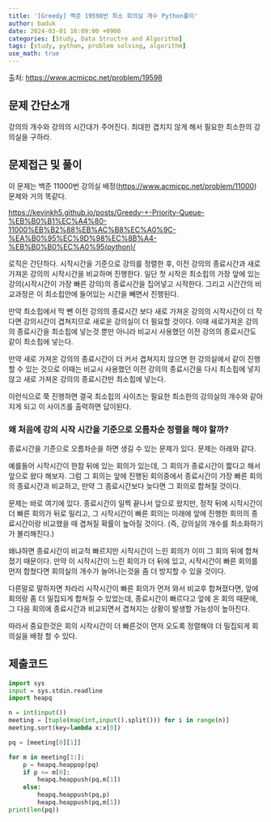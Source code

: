 ```yaml
---
title: '[Greedy] 백준 19598번 최소 회의실 개수 Python풀이'
author: baduk
date: 2024-03-01 16:09:00 +0900
categories: [Study, Data Structre and Algorithm]
tags: [study, python, problem solving, algorithm]
use_math: true
---
```

출처:
<https://www.acmicpc.net/problem/19598>

## 문제 간단소개
강의의 개수와 강의의 시간대가 주어진다. 최대한 겹치지 않게 해서 필요한 최소한의 강의실을 구하라.

## 문제접근 및 풀이
이 문제는 백준 11000번 강의실 배정(<https://www.acmicpc.net/problem/11000>) 문제와 거의 똑같다.

<https://kevinkh5.github.io/posts/Greedy-+-Priority-Queue-%EB%B0%B1%EC%A4%80-11000%EB%B2%88%EB%AC%B8%EC%A0%9C-%EA%B0%95%EC%9D%98%EC%8B%A4-%EB%B0%B0%EC%A0%95(python)/>

로직은 간단하다. 시작시간을 기준으로 강의를 정렬한 후, 이전 강의의 종료시간과 새로 가져온 강의의 시작시간을 비교하며 진행한다. 일단 첫 시작은 최소힙의 가장 앞에 있는 강의(시작시간이 가장 빠른 강의)의 종료시간을 집어넣고 시작한다. 그리고 시간간의 비교과정은 이 최소힙안에 들어있는 시간을 빼면서 진행된다.

만약 최소힙에서 막 뺀 이전 강의의 종료시간 보다 새로 가져온 강의의 시작시간이 더 작다면 강의시간이 겹쳐지므로 새로운 강의실이 더 필요할 것이다. 이때 새로가져온 강의의 종료시간을 최소힙에 넣는것 뿐만 아니라 비교시 사용했던 이전 강의의 종료시간도 같이 최소힙에 넣는다.

만약 새로 가져온 강의의 종료시간이 더 커서 겹쳐지지 않으면 한 강의실에서 같이 진행할 수 있는 것으로 이때는 비교시 사용했던 이전 강의의 종료시간을 다시 최소힙에 넣지 않고 새로 가져온 강의의 종료시간만 최소힙에 넣는다.

이런식으로 쭉 진행하면 결국 최소힙의 사이즈는 필요한 최소한의 강의실의 개수와 같아지게 되고 이 사이즈를 출력하면 답이된다.

### 왜 처음에 강의 시작 시간을 기준으로 오름차순 정렬을 해야 할까?
종료시간을 기준으로 오름차순을 하면 생길 수 있는 문제가 있다. 문제는 아래와 같다.

예를들어 시작시간이 한참 뒤에 있는 회의가 있는데, 그 회의가 종료시간이 짧다고 해서 앞으로 왔다 해보자. 그럼 그 회의는 앞에 진행된 회의중에서 종료시간이 가장 빠른 회의의 종료시간과 비교하고, 만약 그 종료시간보다 늦다면 그 회의로 합쳐질 것이다.

문제는 바로 여기에 있다. 종료시간이 일찍 끝나서 앞으로 왔지만, 정작 뒤에 시작시간이 더 빠른 회의가 뒤로 밀리고, 그 시작시간이 빠른 회의는 미래에 앞에 진행한 회의의 종료시간이랑 비교했을 때 겹쳐질 확률이 높아질 것이다. (즉, 강의실의 개수를 최소화하기가 불리해진다.)

왜냐하면 종료시간이 비교적 빠르지만 시작시간이 느린 회의가 이미 그 회의 뒤에 합쳐졌기 때문이다. 만약 이 시작시간이 느린 회의가 더 뒤에 있고, 시작시간이 빠른 회의를 먼저 합쳤다면 회의실의 개수가 늘어나는것을 좀 더 방지할 수 있을 것이다.

다른말로 말하자면 차라리 시작시간이 빠른 회의가 먼저 와서 비교후 합쳐졌다면, 앞에 회의랑 좀 더 밀집되게 합쳐질 수 있었는데, 종료시간이 빠르다고 앞에 온 회의 때문에, 그 다음 회의에 종료시간과 비교되면서 겹쳐지는 상황이 발생할 가능성이 높아진다.

따라서 중요한것은 회의 시작시간이 더 빠른것이 먼저 오도록 정렬해야 더 밀집되게 회의실을 배정 할 수 있다.


## 제출코드
```python
import sys
input = sys.stdin.readline
import heapq

n = int(input())
meeting = [tuple(map(int,input().split())) for i in range(n)]
meeting.sort(key=lambda x:x[0])

pq = [meeting[0][1]]

for m in meeting[1:]:
    p = heapq.heappop(pq)
    if p <= m[0]:
        heapq.heappush(pq,m[1])
    else:
        heapq.heappush(pq,p)
        heapq.heappush(pq,m[1])
print(len(pq))
```